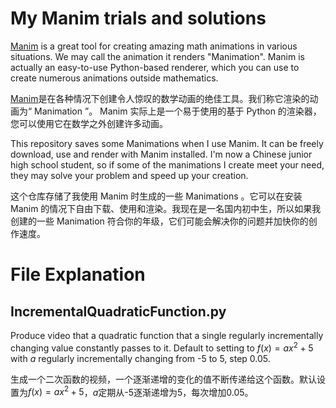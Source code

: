 # My Manim trials and solutions

[Manim](https://docs.manim.community) is a great tool for creating amazing math animations in various situations. We may call the animation it renders "Manimation". Manim is actually an easy-to-use Python-based renderer, which you can use to create numerous animations outside mathematics.

[Manim](https://docs.manim.community)是在各种情况下创建令人惊叹的数学动画的绝佳工具。我们称它渲染的动画为“ Manimation ”。 Manim 实际上是一个易于使用的基于 Python 的渲染器，您可以使用它在数学之外创建许多动画。

This repository saves some Manimations when I use Manim. It can be freely download, use and render with Manim installed. I'm now a Chinese junior high school student, so if some of the manimations I create meet your need, they may solve your problem and speed up your creation.

这个仓库存储了我使用 Manim 时生成的一些 Manimations 。它可以在安装 Manim 的情况下自由下载、使用和渲染。我现在是一名国内初中生，所以如果我创建的一些 Manimation 符合你的年级，它们可能会解决你的问题并加快你的创作速度。

# File Explanation

## IncrementalQuadraticFunction.py

Produce video that a quadratic function that a single regularly incrementally changing value constantly passes to it. Default to setting to $f(x)=ax^2+5$ with $a$ regularly incrementally changing from -5 to 5, step 0.05.

生成一个二次函数的视频，一个逐渐递增的变化的值不断传递给这个函数。默认设置为$f(x)=ax^2+5$，$a$定期从-5逐渐递增为5，每次增加0.05。
